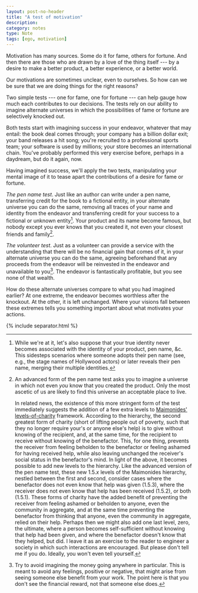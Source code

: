 ```yaml
---
layout: post-no-header
title: "A test of motivation"
description:
category: notes
type: Note
tags: [ego, motivation]
---
```


Motivation has many sources. Some do it for fame, others for fortune. And then there are those who are drawn by a love of the thing itself --- by a desire to make a better product, a better experience, or a better world.

Our motivations are sometimes unclear, even to ourselves. So how can we be sure that we are doing things for the right reasons?

Two simple tests --- one for fame, one for fortune --- can help gauge how much each contributes to our decisions. The tests rely on our ability to imagine alternate universes in which the possibilities of fame or fortune are selectively knocked out.

Both tests start with imagining success in your endeavor, whatever that may entail: the book deal comes through; your company has a billion dollar exit; your band releases a hit song; you're recruited to a professional sports team; your software is used by millions; your store becomes an international chain. You've probably performed this very exercise before, perhaps in a daydream, but do it again, now.

Having imagined success, we'll apply the two tests, manipulating your mental image of it to tease apart the contributions of a desire for fame or fortune.

*The pen name test*. Just like an author can write under a pen name, transferring credit for the book to a fictional entity, in your alternate universe you can do the same, removing all traces of your name and identity from the endeavor and transferring credit for your success to a fictional or unknown entity[^1]. Your product and its name become famous, but nobody except you ever knows that you created it, not even your closest friends and family[^2].

*The volunteer test*. Just as a volunteer can provide a service with the understanding that there will be no financial gain that comes of it, in your alternate universe you can do the same, agreeing beforehand that any proceeds from the endeavor will be reinvested in the endeavor and unavailable to you[^3]. The endeavor is fantastically profitable, but you see none of that wealth.

How do these alternate universes compare to what you had imagined earlier? At one extreme, the endeavor becomes worthless after the knockout. At the other, it is left unchanged. Where your visions fall between these extremes tells you something important about what motivates your actions.

{% include separator.html %}

[^1]:
    While we're at it, let's also suppose that your true identity never becomes associated with the identity of your product, pen name, &c. This sidesteps scenarios where someone adopts their pen name (see, e.g., the stage names of Hollywood actors) or later reveals their pen name, merging their multiple identities.

[^2]: 
    An advanced form of the pen name test asks you to imagine a universe in which not even *you* know that you created the product. Only the most ascetic of us are likely to find this universe an acceptable place to live. 

    In related news, the existence of this more stringent form of the test immediately suggests the addition of a few extra levels to [Maimonides' levels-of-charity](http://en.wikipedia.org/wiki/Tzedakah#In_rabbinical_literature_of_the_classical_and_Middle_Ages) framework. According to the hierarchy, the second greatest form of charity (short of lifting people out of poverty, such that they no longer require your's or anyone else's help) is to give without knowing of the recipient, and, at the same time, for the recipient to receive without knowing of the benefactor. This, for one thing, prevents the receiver from feeling beholden to the benefactor or feeling ashamed for having received help, while also leaving unchanged the receiver's social status in the benefactor's mind. In light of the above, it becomes possible to add new levels to the hierarchy. Like the advanced version of the pen name test, these new 1.5.*x* levels of the Maimonides hierarchy, nestled between the first and second, consider cases where the benefactor does not even know that help was given (1.5.3), where the receiver does not even know that help has been received (1.5.2), or both (1.5.1). These forms of charity have the added benefit of preventing the receiver from feeling ashamed or beholden to anyone, even the community in aggregate, and at the same time preventing the benefactor from thinking that anyone, even the community in aggregate, relied on their help. Perhaps then we might also add one last level, zero, the ultimate, where a person becomes self-sufficient without knowing that help had been given, and where the benefactor doesn't know that they helped, but did. I leave it as an exercise to the reader to engineer a society in which such interactions are encouraged. But please don't tell me if you do. Ideally, you won't even tell yourself.

[^3]:
    Try to avoid imagining the money going anywhere in particular. This is meant to avoid any feelings, positive or negative, that might arise from seeing someone else benefit from your work. The point here is that you don't see the financial reward, not that someone else does.
